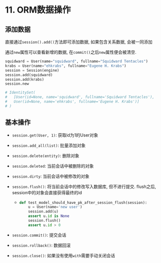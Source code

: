 # 11. ORM数据操作

## 添加数据

直接通过`session().add()`方法即可添加数据, 如果包含关系数据, 会被一同添加

通过`new`属性可以查看新增的数据, 在`commit()`之后`new`属性便会被清空.

```python
squidward = User(name="squidward", fullname="Squidward Tentacles")
krabs = User(name="ehkrabs", fullname="Eugene H. Krabs")
session = Session(engine)
session.add(squidward)
session.add(krabs)
session.new

# IdentitySet(
#	[User(id=None, name='squidward', fullname='Squidward Tentacles'), 
#   User(id=None, name='ehkrabs', fullname='Eugene H. Krabs')]
# )
```

## 基本操作

* `session.get(User, 1)`: 获取id为1的User对象

* `session.add_all(list)`: 批量添加对象

* `session.delete(entity)`: 删除对象

* `session.deleted`: 当前会话中被删除的对象

* `session.dirty`: 当前会话中被修改的对象

* `session.flush()`: 将当前会话中的修改写入数据库, 但不进行提交. flush之后, session中的对象会直接获得最终的id

  * ```python
    def test_model_should_have_pk_after_session_flush(session):
        u = User(name='new user')
        session.add(u)
        assert u.id is None
        session.flush()
        assert u.id > 0
    ```

* `session.commit()`: 提交会话

* `session.rollback()`: 数据回滚

* `session.close()`: 如果没有使用`with`需要手动关闭会话